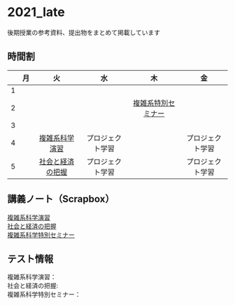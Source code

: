 # 2021_late
後期授業の参考資料、提出物をまとめて掲載しています  

## 時間割
||月|火|水|木|金|
|:--:|:--:|:--:|:--:|:--:|:--:|
|1||||||
|2||||[複雑系特別セミナー](https://manaba.fun.ac.jp/ct/course_96420)||
|3||||||
|4||[複雑系科学演習](https://manaba.fun.ac.jp/ct/course_96417)|プロジェクト学習||プロジェクト学習|
|5||[社会と経済の把握](https://manaba.fun.ac.jp/ct/course_95694)|プロジェクト学習||プロジェクト学習|  

## 講義ノート（Scrapbox）  
[複雑系科学演習](https://scrapbox.io/shinnosukepotat-69780175/%E8%A4%87%E9%9B%91%E7%B3%BB%E7%A7%91%E5%AD%A6%E6%BC%94%E7%BF%92)  
[社会と経済の把握](https://scrapbox.io/shinnosukepotat-69780175/%E7%A4%BE%E4%BC%9A%E3%81%A8%E7%B5%8C%E6%B8%88%E3%81%AE%E6%8A%8A%E6%8F%A1)  
[複雑系科学特別セミナー](https://scrapbox.io/shinnosukepotat-69780175/%E8%A4%87%E9%9B%91%E7%B3%BB%E7%A7%91%E5%AD%A6%E7%89%B9%E5%88%A5%E3%82%BB%E3%83%9F%E3%83%8A%E3%83%BC)  

## テスト情報
複雑系科学演習：  
社会と経済の把握:  
複雑系科学特別セミナー：  
